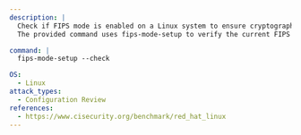 ```yaml
---
description: |
  Check if FIPS mode is enabled on a Linux system to ensure cryptographic module integrity.
  The provided command uses fips-mode-setup to verify the current FIPS mode status, aiding in configuration review and security assessment.

command: |
  fips-mode-setup --check

OS:
  - Linux
attack_types:
  - Configuration Review
references:
  - https://www.cisecurity.org/benchmark/red_hat_linux
---
```

